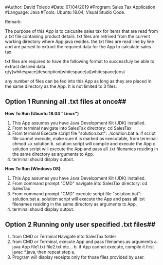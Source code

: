 #Author: David Toledo
#Date: 07/04/2019
#Program: Sales Tax Application
#Language: Java
#Tools: Ubuntu 18.04, Visual Studio Code.

Remark:

The purpose of this App is to calcualte sales tax for items that are read from a txt file containing product details.
txt files are retrived from the current working directory where App.java resides.
the txt files are read line by line and are parsed to extract the required data for the App to calculate sales tax.

txt files are required to have the following format to successfuly be able to extract desired data.
qty[whitespace]description[whitespace]at[whitespace]cost

any number of files can be fed into this App as long as they are placed in the same directory as the App. It is not limited to 3 files.

## Option 1 Running all .txt files at once##

**How To Run (Ubuntu 18.04 "Linux")**
1. This App assumes you have Java Development Kit (JDK) installed.
2. From terminal navigate into SalesTax directory: 
	cd SalesTax
3. From terminal Execute script file "solution.bat":
	./solution.bat
	a. if script file cannot execute, make sure it is marked as executable, from terminal: 
		chmod +x solution
	b. solution script will compile and execute the App
	c. solution script will execute the App and pass all .txt filenames residing in the same directory as arguments to App.
4. terminal should display output.


**How To Run (Windows OS)**
1. This App assumes you have Java Development Kit (JDK) installed.
2. From command prompt "CMD" navigate into SalesTax directory: 
	cd SalesTax
3. From command prompt "CMD" execute script file "solution.bat":
	solution.bat
	a. solution script will execute the App and pass all .txt filenames residing in the same directory as arguments to App.
4. terminal should display output.

## Option 2 Running only user specified .txt files##
1. from CMD or Terminal Navigate into SalesTax folder
2. from CMD or Terminal, execute App and pass filenames as arguments
	a. java App file1.txt file2.txt etc...
		b. if App cannot execute, compile it first
			javac *.java, then repeat step a.
3. Program will display receipts only for those files provided by user.